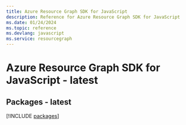 ```yaml
---
title: Azure Resource Graph SDK for JavaScript
description: Reference for Azure Resource Graph SDK for JavaScript
ms.date: 01/24/2024
ms.topic: reference
ms.devlang: javascript
ms.service: resourcegraph
---
```

# Azure Resource Graph SDK for JavaScript - latest
## Packages - latest
[!INCLUDE [packages](resource-graph-index.md)]